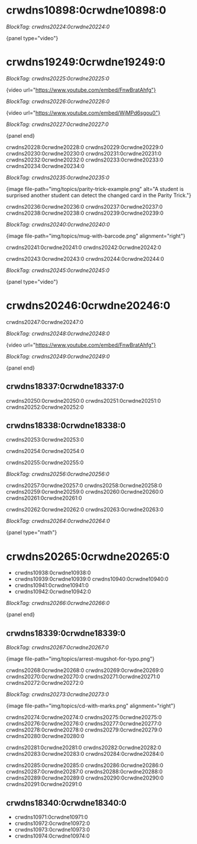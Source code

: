 # crwdns10898:0crwdne10898:0

*BlockTag: crwdns20224:0crwdne20224:0*

{panel type="video"}

# crwdns19249:0crwdne19249:0

*BlockTag: crwdns20225:0crwdne20225:0*

{video url="https://www.youtube.com/embed/FnwBratAhfg"}

*BlockTag: crwdns20226:0crwdne20226:0*

{video url="https://www.youtube.com/embed/WjMPd6sgou0"}

*BlockTag: crwdns20227:0crwdne20227:0*

{panel end}

crwdns20228:0crwdne20228:0 crwdns20229:0crwdne20229:0 crwdns20230:0crwdne20230:0 crwdns20231:0crwdne20231:0 crwdns20232:0crwdne20232:0 crwdns20233:0crwdne20233:0 crwdns20234:0crwdne20234:0

*BlockTag: crwdns20235:0crwdne20235:0*

{image file-path="img/topics/parity-trick-example.png" alt="A student is surprised another student can detect the changed card in the Parity Trick."}

crwdns20236:0crwdne20236:0 crwdns20237:0crwdne20237:0 crwdns20238:0crwdne20238:0 crwdns20239:0crwdne20239:0

*BlockTag: crwdns20240:0crwdne20240:0*

{image file-path="img/topics/mug-with-barcode.png" alignment="right"}

crwdns20241:0crwdne20241:0 crwdns20242:0crwdne20242:0

crwdns20243:0crwdne20243:0 crwdns20244:0crwdne20244:0

*BlockTag: crwdns20245:0crwdne20245:0*

{panel type="video"}

# crwdns20246:0crwdne20246:0

crwdns20247:0crwdne20247:0

*BlockTag: crwdns20248:0crwdne20248:0*

{video url="https://www.youtube.com/embed/FnwBratAhfg"}

*BlockTag: crwdns20249:0crwdne20249:0*

{panel end}

## crwdns18337:0crwdne18337:0

crwdns20250:0crwdne20250:0 crwdns20251:0crwdne20251:0 crwdns20252:0crwdne20252:0

## crwdns18338:0crwdne18338:0

crwdns20253:0crwdne20253:0

crwdns20254:0crwdne20254:0

crwdns20255:0crwdne20255:0

*BlockTag: crwdns20256:0crwdne20256:0*

crwdns20257:0crwdne20257:0 crwdns20258:0crwdne20258:0 crwdns20259:0crwdne20259:0 crwdns20260:0crwdne20260:0 crwdns20261:0crwdne20261:0

crwdns20262:0crwdne20262:0 crwdns20263:0crwdne20263:0

*BlockTag: crwdns20264:0crwdne20264:0*

{panel type="math"}

# crwdns20265:0crwdne20265:0

- crwdns10938:0crwdne10938:0
- crwdns10939:0crwdne10939:0 crwdns10940:0crwdne10940:0
- crwdns10941:0crwdne10941:0
- crwdns10942:0crwdne10942:0

*BlockTag: crwdns20266:0crwdne20266:0*

{panel end}

## crwdns18339:0crwdne18339:0

*BlockTag: crwdns20267:0crwdne20267:0*

{image file-path="img/topics/arrest-mugshot-for-typo.png"}

crwdns20268:0crwdne20268:0 crwdns20269:0crwdne20269:0 crwdns20270:0crwdne20270:0 crwdns20271:0crwdne20271:0 crwdns20272:0crwdne20272:0

*BlockTag: crwdns20273:0crwdne20273:0*

{image file-path="img/topics/cd-with-marks.png" alignment="right"}

crwdns20274:0crwdne20274:0 crwdns20275:0crwdne20275:0 crwdns20276:0crwdne20276:0 crwdns20277:0crwdne20277:0 crwdns20278:0crwdne20278:0 crwdns20279:0crwdne20279:0 crwdns20280:0crwdne20280:0

crwdns20281:0crwdne20281:0 crwdns20282:0crwdne20282:0 crwdns20283:0crwdne20283:0 crwdns20284:0crwdne20284:0

crwdns20285:0crwdne20285:0 crwdns20286:0crwdne20286:0 crwdns20287:0crwdne20287:0 crwdns20288:0crwdne20288:0 crwdns20289:0crwdne20289:0 crwdns20290:0crwdne20290:0 crwdns20291:0crwdne20291:0

## crwdns18340:0crwdne18340:0

- crwdns10971:0crwdne10971:0
- crwdns10972:0crwdne10972:0
- crwdns10973:0crwdne10973:0
- crwdns10974:0crwdne10974:0

